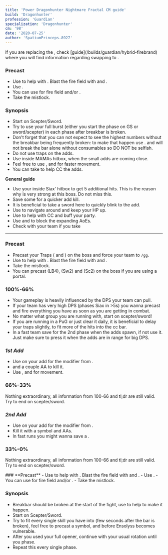 ```yaml
---
title: 'Power Dragonhunter Nightmare Fractal CM guide'
build: 'Dragonhunter'
profession: 'Guardian'
specialization: 'Dragonhunter'
cm: '98'
date: '2020-07-25'
author: 'SpatiumPrinceps.8927'
---
```



<Message>
If you are replacing the <Specialization name="Firebrand" />, check <Specialization name="Firebrand" /> [guide](/builds/guardian/hybrid-firebrand) where you will find information regarding swapping to <Specialization name="Dragonhunter"/>.
</Message>

<Divider text="Mama"/>

### **Precast**
- Use <Skill name="Empower"/> to help with <Boon name="Might"/>. Blast the fire field with <Skill name="Holy Strike"/> and <Skill name="Mighty blow"/>.
- Use <Skill name="Feelmywrath"/>.
- You can use <Skill name="hallowed ground"/> for fire field and/or <Skill name="standyourground"/>.
- Take the mistlock.
 
### **Synopsis**
- Start on Scepter/Sword.
- Try to use your full burst (either you start the phase on GS or sword/scepter) in each phase after breakbar is broken.
- Don't forget that you can not expect to see the highest numbers without the breakbar being frequently broken: to make that happen use <Skill name="banesignet"/>. <Specialization name="Renegade"/> and  <Specialization name="Berserker"/> will not break the bar alone without consumables so DO NOT be selfish.
- Do not use traps on the adds.
- Use <Skill name="binding blade"/> inside MAMAs hitbox, when the small adds are coming close.
- Feel free to use <Skill name="symbol of blades"/>, <Skill name="leapoffaith"/> and <Skill name="wingsofresolve"/> for faster movement.
- You can take <Skill name="hammerofwisdom"/> to help CC the adds.


<Divider text="Siax"/>

**General guide**
- Use your <Skill name="Binding Blade"/> inside Siax' hitbox to get 5 additional hits. This is the reason why <Specialization name="Guardian"/> is very strong at this boss. Do not miss this.
- Save some <Skill id="9168"/> for a quicker add kill. 
- It is beneficial to take a sword here to quickly blink to the add.
- Use <Skill name="Wings of resolve"/> to navigate around and keep your HP up.
- Use <Skill name="Bane Signet"/> to help with CC and buff your party.
- Use <Skill name="shieldofwrath"/> and <Skill name="Shieldofcourage"/> to block the expanding AoEs.
- Check with your team if you take <Skill name="Feelmywrath"/>

---

### **Precast**
- Precast your Traps (<Skill id="30364"/> and <Skill id="30273"/>) on the boss and force your team to `/gg`.
- Use <Skill name="Empower"/> to help with <Boon name="Might"/>. Blast the fire field with <Skill name="Holy Strike"/> and <Skill name="Mighty blow"/>.
- Take the mistlock.
- You can precast <Skill id="29789"/> (LB4), <Skill id="9097"/> (Sw2) and <Skill id="9090"/> (Sc2) on the boss if you are using a portal.

### **100%-66%**
- Your gameplay is heavily influenced by the DPS your team can pull. 
- If your team has very high DPS (phases Siax in >5s) you wanna precast <Skill name="Bane Signet"/> and fire everything you have as soon as you are getting in combat.   
- No matter what group you are running with, start on scepter/sword! 
- If you are running in a PuG or just clear it daily, it is beneficial to delay your traps slightly, to fit more of the hits into the cc bar. 
- In a fast team save <Skill name="bindingblade"/> for the 2nd phase when the adds spawn, if not use it. Just make sure to press it when the adds are in range for big DPS.

### *1st Add*
- Use <Skill name="spearofjustice"/> on your add for the modifier from <Trait name="biggamehunter"/>. 
- <Skill name="Whirling wrath"/> and a couple AA to kill it.
- Use <Skill name="wingsofresolve"/>, <Skill name="Symbol of blades"/> and <Skill name="Leapoffaith"/> for movement.

### **66%-33%**
Nothing extraordinary, all information from 100-66 and tl;dr are still valid. Try to end on scepter/sword.

### *2nd Add*
- Use <Skill name="spearofjustice"/> on your add for the modifier from <Trait name="biggamehunter"/>. 
- Kill it with a symbol and AAs.
- In fast runs you might wanna save a <Skill name="Swordofjustice"/>.

### **33%-0%**
Nothing extraordinary, all information from 100-66 and tl;dr are still valid. Try to end on scepter/sword.

<Divider text="Ensolyss"/>
### **Precast**
- Use <Skill name="Empower"/> to help with <Boon name="Might"/>. Blast the fire field with <Skill name="Holy Strike"/> and <Skill name="Mighty blow"/>.
- Use <Skill name="Feelmywrath"/>.
- You can use <Skill name="hallowed ground"/> for fire field and/or <Skill name="standyourground"/>.
- Take the mistlock.

### **Synopsis**
- Breakbar should be broken at the start of the fight, use <Skill name="banesignet"/> to help to make it happen.
- Start on Scepter/Sword.
- Try to fit every single skill you have into <Effect name="Exposed"> (few seconds after the bar is broken), feel free to precast a symbol, and <Skill name="Swordofjustice"/> before Ensolyss becomes vulnerable.
- After you used your full opener, continue with your usual rotation until you phase.
- Repeat this every single phase.

